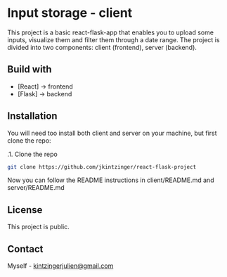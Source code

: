 # Input storage - client

This project is a basic react-flask-app that enables you to upload some inputs, visualize them and filter them through a date range.
The project is divided into two components: client (frontend), server (backend). 

## Build with

* [React] -> frontend
* [Flask] -> backend

## Installation

You will need too install both client and server on your machine, but first clone the repo:

.1. Clone the repo
```sh
git clone https://github.com/jkintzinger/react-flask-project
```

Now you can follow the README instructions in client/README.md and server/README.md

## License
This project is public.

## Contact
Myself - kintzingerjulien@gmail.com